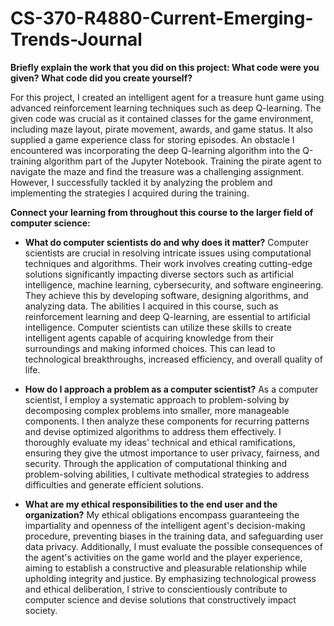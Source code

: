 # CS-370-R4880-Current-Emerging-Trends-Journal

**Briefly explain the work that you did on this project: What code were you given? What code did you create yourself?**

For this project, I created an intelligent agent for a treasure hunt game using advanced reinforcement learning techniques such as deep Q-learning. The given code was crucial as it contained classes for the game environment, including maze layout, pirate movement, awards, and game status. It also supplied a game experience class for storing episodes. An obstacle I encountered was incorporating the deep Q-learning algorithm into the Q-training algorithm part of the Jupyter Notebook. Training the pirate agent to navigate the maze and find the treasure was a challenging assignment. However, I successfully tackled it by analyzing the problem and implementing the strategies I acquired during the training.

**Connect your learning from throughout this course to the larger field of computer science:**

- **What do computer scientists do and why does it matter?** Computer scientists are crucial in resolving intricate issues using computational techniques and algorithms. Their work involves creating cutting-edge solutions significantly impacting diverse sectors such as artificial intelligence, machine learning, cybersecurity, and software engineering. They achieve this by developing software, designing algorithms, and analyzing data. The abilities I acquired in this course, such as reinforcement learning and deep Q-learning, are essential to artificial intelligence. Computer scientists can utilize these skills to create intelligent agents capable of acquiring knowledge from their surroundings and making informed choices. This can lead to technological breakthroughs, increased efficiency, and overall quality of life.

- **How do I approach a problem as a computer scientist?** As a computer scientist, I employ a systematic approach to problem-solving by decomposing complex problems into smaller, more manageable components. I then analyze these components for recurring patterns and devise optimized algorithms to address them effectively. I thoroughly evaluate my ideas' technical and ethical ramifications, ensuring they give the utmost importance to user privacy, fairness, and security. Through the application of computational thinking and problem-solving abilities, I cultivate methodical strategies to address difficulties and generate efficient solutions.

- **What are my ethical responsibilities to the end user and the organization?** My ethical obligations encompass guaranteeing the impartiality and openness of the intelligent agent's decision-making procedure, preventing biases in the training data, and safeguarding user data privacy. Additionally, I must evaluate the possible consequences of the agent's activities on the game world and the player experience, aiming to establish a constructive and pleasurable relationship while upholding integrity and justice. By emphasizing technological prowess and ethical deliberation, I strive to conscientiously contribute to computer science and devise solutions that constructively impact society.
